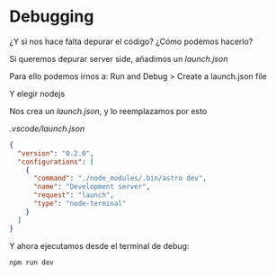 # Debugging

¿Y si nos hace falta depurar el código? ¿Cómo podemos hacerlo?

Si queremos depurar server side, añadimos un _launch.json_

Para ello podemos irnos a: Run and Debug > Create a launch.json file

Y elegir nodejs

Nos crea un _launch.json_, y lo reemplazamos por esto

_.vscode/launch.json_

```json
{
  "version": "0.2.0",
  "configurations": [
    {
      "command": "./node_modules/.bin/astro dev",
      "name": "Development server",
      "request": "launch",
      "type": "node-terminal"
    }
  ]
}

```

Y ahora ejecutamos desde el terminal de debug:

```bash
npm run dev
```
